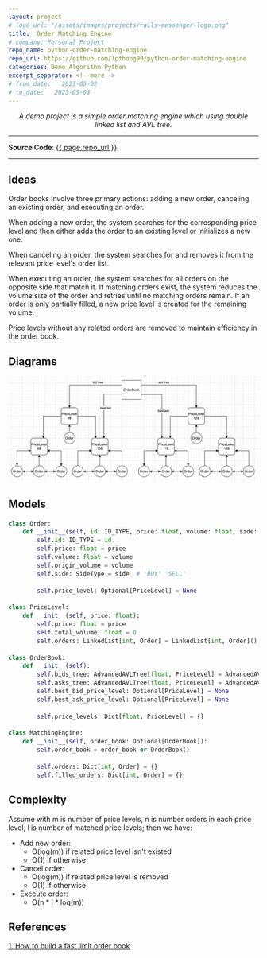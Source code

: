 ```yaml
---
layout: project
# logo_url: "/assets/images/projects/rails-messenger-logo.png"
title:  Order Matching Engine
# company: Personal Project
repo_name: python-order-matching-engine
repo_url: https://github.com/lpthong90/python-order-matching-engine
categories: Demo Algorithm Python
excerpt_separator: <!--more-->
# from_date:   2023-05-02
# to_date:   2023-05-04
---
```


<p align="center">
  <em>A demo project is a simple order matching engine which using double linked list and AVL tree.</em>
</p>
<!--more-->

---

**Source  Code**: <a href="{{ page.repo_url }}" target="_blank">{{ page.repo_url }}</a>

---

## Ideas

Order books involve three primary actions: adding a new order, canceling an existing order, and executing an order. 

When adding a new order, the system searches for the corresponding price level and then either adds the order to an existing level or initializes a new one. 

When canceling an order, the system searches for and removes it from the relevant price level's order list.

When executing an order, the system searches for all orders on the opposite side that match it. If matching orders exist, the system reduces the volume size of the order and retries until no matching orders remain. If an order is only partially filled, a new price level is created for the remaining volume.

Price levels without any related orders are removed to maintain efficiency in the order book.

## Diagrams

<!-- <img src="./images/diagram.png" alt="filter_options"/> -->
<img src="https://github.com/lpthong90/python-order-matching-engine/blob/c12928890d71f5ea45c725217dc739fbbc1a1b80/images/diagram.png" alt="OrderMatchingEngineDiagram">

## Models

``` python
class Order:
    def __init__(self, id: ID_TYPE, price: float, volume: float, side: SideType):
        self.id: ID_TYPE = id
        self.price: float = price
        self.volume: float = volume
        self.origin_volume = volume
        self.side: SideType = side  # 'BUY' 'SELL'

        self.price_level: Optional[PriceLevel] = None

class PriceLevel:
    def __init__(self, price: float):
        self.price: float = price
        self.total_volume: float = 0
        self.orders: LinkedList[int, Order] = LinkedList[int, Order]()

class OrderBook:
    def __init__(self):
        self.bids_tree: AdvancedAVLTree[float, PriceLevel] = AdvancedAVLTree[float, PriceLevel]()
        self.asks_tree: AdvancedAVLTree[float, PriceLevel] = AdvancedAVLTree[float, PriceLevel]()
        self.best_bid_price_level: Optional[PriceLevel] = None
        self.best_ask_price_level: Optional[PriceLevel] = None

        self.price_levels: Dict[float, PriceLevel] = {}

class MatchingEngine:
    def __init__(self, order_book: Optional[OrderBook]):
        self.order_book = order_book or OrderBook()

        self.orders: Dict[int, Order] = {}
        self.filled_orders: Dict[int, Order] = {}
```

## Complexity

Assume with m is number of price levels, n is number orders in each price level, l is number of matched price levels; then we have:

- Add new order:
  - O(log(m)) if related price level isn't existed
  - O(1) if otherwise
- Cancel order:
  - O(log(m)) if related price level is removed
  - O(1) if otherwise
- Execute order:
  - O(n * l * log(m))

## References

<a href="https://web.archive.org/web/20110219163448/http://howtohft.wordpress.com/2011/02/15/how-to-build-a-fast-limit-order-book/" target="_blank">1. How to build a fast limit order book </a>
